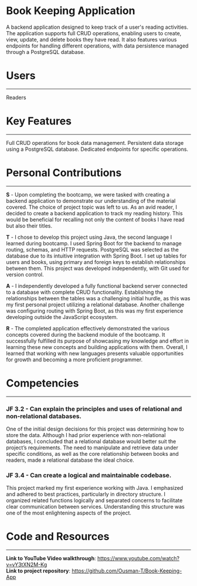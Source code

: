 # Book Keeping Application
A backend application designed to keep track of a user's reading activities. The application supports full CRUD operations, enabling users to create, view, update, and delete books they have read. It also features various endpoints for handling different operations, with data persistence managed through a PostgreSQL database.

# Users
___
Readers
# Key Features
___
Full CRUD operations for book data management.
Persistent data storage using a PostgreSQL database.
Dedicated endpoints for specific operations.
# Personal Contributions
___
**S** - Upon completing the bootcamp, we were tasked with creating a backend application to demonstrate our understanding of the material covered. The choice of project topic was left to us. As an avid reader, I decided to create a backend application to track my reading history. This would be beneficial for recalling not only the content of books I have read but also their titles.

**T** - I chose to develop this project using Java, the second language I learned during bootcamp. I used Spring Boot for the backend to manage routing, schemas, and HTTP requests. PostgreSQL was selected as the database due to its intuitive integration with Spring Boot. I set up tables for users and books, using primary and foreign keys to establish relationships between them. This project was developed independently, with Git used for version control.

**A** - I independently developed a fully functional backend server connected to a database with complete CRUD functionality. Establishing the relationships between the tables was a challenging initial hurdle, as this was my first personal project utilizing a relational database. Another challenge was configuring routing with Spring Boot, as this was my first experience developing outside the JavaScript ecosystem.

**R** - The completed application effectively demonstrated the various concepts covered during the backend module of the bootcamp. It successfully fulfilled its purpose of showcasing my knowledge and effort in learning these new concepts and building applications with them. Overall, I learned that working with new languages presents valuable opportunities for growth and becoming a more proficient programmer.

# Competencies
___
### JF 3.2 - Can explain the principles and uses of relational and non-relational databases.
One of the initial design decisions for this project was determining how to store the data. Although I had prior experience with non-relational databases, I concluded that a relational database would better suit the project’s requirements. The need to manipulate and retrieve data under specific conditions, as well as the core relationship between books and readers, made a relational database the ideal choice.

### JF 3.4 - Can create a logical and maintainable codebase.
This project marked my first experience working with Java. I emphasized and adhered to best practices, particularly in directory structure. I organized related functions logically and separated concerns to facilitate clear communication between services. Understanding this structure was one of the most enlightening aspects of the project.

# Code and Resources
___
**Link to YouTube Video walkthrough**: https://www.youtube.com/watch?v=vY3tXN2M-Kg <br/>
**Link to project repository**: https://github.com/Ousman-T/Book-Keeping-App